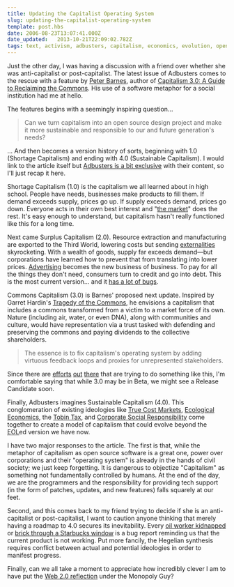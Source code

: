 ```yaml
---
title: Updating the Capitalist Operating System
slug: updating-the-capitalist-operating-system
template: post.hbs
date: 2006-08-23T13:07:41.000Z
date_updated:   2013-10-21T22:09:02.782Z
tags: text, activism, adbusters, capitalism, economics, evolution, open source, revolution
---
```


Just the other day, I was having a discussion with a friend over whether she was anti-capitalist or post-capitalist. The latest issue of Adbusters comes to the rescue with a feature by <a href="http://onthecommons.org/blog/4" title="Peter Barnes on OnTheCommons.org">Peter Barnes</a>, author of <a href="http://www.bkconnection.com/ProdDetails.asp?ID=9781576753613" title="Capitalism 3.0 on BKConnection.com">Capitalism 3.0: A Guide to Reclaiming the Commons</a>. His use of a software metaphor for a social institution had me at hello.<!--more-->

The features begins with a seemingly inspiring question...
<blockquote>
Can we turn capitalism into an open source design project and make it more sustainable and responsible to our and future generation's needs?
</blockquote>

... And then becomes a version history of sorts, beginning with 1.0 (Shortage Capitalism) and ending with 4.0 (Sustainable Capitalism). I would link to the article itself but <a href="http://adbusters.org/the_magazine/" title="Adbusters Magazine">Adbusters is a bit exclusive</a> with their content, so I'll just recap it here.

Shortage Capitalism (1.0) is the capitalism we all learned about in high school. People have needs, businesses make products to fill them. If demand exceeds supply, prices go up. If supply exceeds demand, prices go down. Everyone acts in their own best interest and "<a href="http://en.wikipedia.org/wiki/Invisible_hand" title="'The Invisible Hand' on Wikipedia">the market</a>" does the rest. It's easy enough to understand, but capitalism hasn't really functioned like this for a long time.

Next came Surplus Capitalism (2.0). Resource extraction and manufacturing are exported to the Third World, lowering costs but sending <a href="http://en.wikipedia.org/wiki/Externality" title="'Externality' on Wikipedia">externalities</a> skyrocketing. With a wealth of goods, supply far exceeds demand&mdash;but corporations have learned how to prevent that from translating into lower prices. <a href="http://www.commercialalert.org/" title="Commercial Alert">Advertising</a> becomes the new business of business. To pay for all the things they don't need, consumers turn to credit and go into debt. This is the most current version... and it <a href="http://www.socialcritic.org/review.htm" title="'Criticisms of Capitalism at SocialCritic.org">has a lot of bugs</a>.

Commons Capitalism (3.0) is Barnes' proposed next update. Inspired by Garret Hardin's <a href="http://dieoff.org/page95.htm" title="Tragedy of the Commons">Tragedy of the Commons</a>, he envisions a capitalism that includes a commons transformed from a victim to a market force of its own. Nature (including air, water, or even DNA), along with communities and culture, would have representation via a trust tasked with defending and preserving the commons and paying dividends to the collective shareholders.
<blockquote>
The essence is to fix capitalism's operating system by adding virtuous feedback loops and proxies for unrepresented stakeholders.
</blockquote>
Since there are <a href="http://www.thenation.com/doc/20050411/parenti" title="'Hugo Chavez and Petro Populism' on The Nation">efforts</a> <a href="http://ran.org/" title="Rainforest Action Network">out</a> <a href="http://creativecommons.org/" title="Creative Commons">there</a> that are trying to do something like this, I'm comfortable saying that while 3.0 may be in Beta, we might see a Release Candidate soon.

Finally, Adbusters imagines Sustainable Capitalism (4.0). This conglomeration of existing ideologies like <a href="http://adbusters.org/metas/eco/truecosteconomics/" title="'True Cost Economics' on Adbusters">True Cost Markets</a>, <a href="http://www.ecoeco.org/" title="EcoEco.org">Ecological Economics</a>, the <a href="http://www.tobintax.org.uk/" title="TobinTax.org.uk">Tobin Tax</a>, and <a href="http://businessethicsnetwork.org/" title="BEN">Corporate Social Responsibility</a> come together to create a model of capitalism that could evolve beyond the <acronym title="End of Life: No longer supported">EOL</acronym>ed version we have now.

I have two major responses to the article. The first is that, while the metaphor of capitalism as open source software is a great one, power over corporations and their "operating system" is already in the hands of civil society; we just keep forgetting. It is dangerous to objectize "Capitalism" as something not fundamentally controlled by humans. At the end of the day, we are the programmers and the responsibility for providing tech support (in the form of patches, updates, and new features) falls squarely at our feet.

Second, and this comes back to my friend trying to decide if she is an anti-capitalist or post-capitalist, I want to caution anyone thinking that merely having a roadmap to 4.0 secures its inevitability. Every <a href="http://edition.cnn.com/2006/WORLD/africa/08/10/Nigeria.kidnap.reut/" title="'Nigeria oil worker kidnapping makes 4 this week' on CNN.com">oil worker kidnapped</a> or <a href="http://www.yetiarts.com/riot.html" title="WTO Protest Photos">brick through a Starbucks window</a> is a bug report reminding us that the current product is not working. Put more fancily, the Hegelian synthesis requires conflict between actual and potential ideologies in order to manifest progress.

Finally, can we all take a moment to appreciate how incredibly clever I am to have put the <a href="http://msig.info/web2.php" title="The Web 2.0 Logo Generator">Web 2.0 reflection</a> under the Monopoly Guy?
